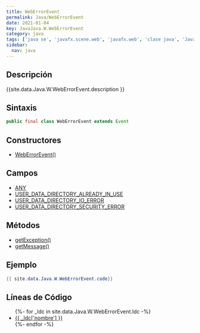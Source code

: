 ```yaml
---
title: WebErrorEvent
permalink: Java/WebErrorEvent
date: 2021-01-04
key: JavaJava.W.WebErrorEvent
category: java
tags: ['java se', 'javafx.scene.web', 'javafx.web', 'clase java', 'JavaFX 8.0']
sidebar: 
  nav: java
---
```


## Descripción
{{site.data.Java.W.WebErrorEvent.description }}

## Sintaxis
~~~java
public final class WebErrorEvent extends Event
~~~

## Constructores
* [WebErrorEvent()](/Java/WebErrorEvent/WebErrorEvent/)

## Campos
* [ANY](/Java/WebErrorEvent/ANY)
* [USER_DATA_DIRECTORY_ALREADY_IN_USE](/Java/WebErrorEvent/USER_DATA_DIRECTORY_ALREADY_IN_USE)
* [USER_DATA_DIRECTORY_IO_ERROR](/Java/WebErrorEvent/USER_DATA_DIRECTORY_IO_ERROR)
* [USER_DATA_DIRECTORY_SECURITY_ERROR](/Java/WebErrorEvent/USER_DATA_DIRECTORY_SECURITY_ERROR)

## Métodos
* [getException()](/Java/WebErrorEvent/getException)
* [getMessage()](/Java/WebErrorEvent/getMessage)

## Ejemplo
~~~java
{{ site.data.Java.W.WebErrorEvent.code}}
~~~

## Líneas de Código
<ul>
{%- for _ldc in site.data.Java.W.WebErrorEvent.ldc -%}
   <li>
       <a href="{{_ldc['url'] }}">{{ _ldc['nombre'] }}</a>
   </li>
{%- endfor -%}
</ul>
